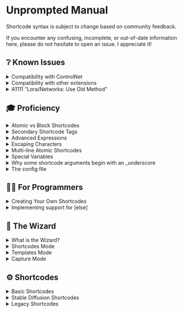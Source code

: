 # Unprompted Manual

Shortcode syntax is subject to change based on community feedback.

If you encounter any confusing, incomplete, or out-of-date information here, please do not hesitate to open an issue. I appreciate it!

## ❔ Known Issues

<details><summary>Compatibility with ControlNet</summary>

To achieve compatibility between Unprompted and ControlNet, you must manually rename the `unprompted` extension folder to `_unprompted`. This is due to [a limitation in the Automatic1111 extension framework](https://github.com/AUTOMATIC1111/stable-diffusion-webui/issues/8011) whereby priority is determined alphabetically.

</details>

<details><summary>Compatibility with other extensions</summary>

The following extension(s) are known to cause issues with Unprompted:

- **adetailer**: reportedly utilizes its own prompt field(s) that do not receive Unprompted strings correctly
- **Regional Prompter**: This extension throws an error while processing images in the `[after]` block, however the error does not seem to interfere with the final result and is likely safe to disregard.
- **ControlNet**: To my knowledge, it is not possible to unhook ControlNet in the [after] routine. Please check [this issue](https://github.com/Mikubill/sd-webui-controlnet/issues/2082) for more details.
</details>

<details><summary>A1111 "Lora/Networks: Use Old Method"</summary>

The WebUI setting "Lora/Networks: use old method [...]" is not compatible with Unprompted and will cause a crash during image generation.

</details>

## 🎓 Proficiency

<details><summary>Atomic vs Block Shortcodes</summary>

Unprompted supports two types of shortcodes:

- Block shortcodes that require an end tag, e.g. `[set my_var]This is a block shortcode[/set]`
- Atomic shortcodes that are self-closing, e.g. `[get my_var]`

These are mutually exclusive. Shortcodes must be defined as one or the other.

</details>

<details><summary>Secondary Shortcode Tags</summary>

You can use shortcodes directly in the arguments of other shortcodes with **secondary tags.**

To do this, simply write your tags with squiggly brackets `{}` instead of square brackets `[]`. Let's look at an example:

```
[file "{choose}some_file|another_file{/choose}"]
```

Instead of passing `[file]` a specific filename, we are using `{choose}` to pick between `some_file` and `another_file`.

Secondary shortcode tags can have infinite nested depth. The number of `{}` around a shortcode indicates its nested level.

> **💡 Notice:** As of Unprompted v9.0.0, do not use secondary shortcode tags inside of block content. They are only used within arguments now. Please see the 25 April 2023 announcement for more information.

</details>

<details><summary>Advanced Expressions</summary>

Most shortcodes support programming-style evaluation via the [simpleeval library](https://github.com/danthedeckie/simpleeval).

This allows you to enter complex expressions in ways that would not be possible with standard shortcode arguments. For example, the `[if]` shortcode expects unique variable keys and a singular type of comparison logic, which means you **cannot** do something like this:

`[if var_a>=1 var_a!=5]`

However, with advanced expressions, you definitely can! Simply put quotes around your expression and Unprompted will parse it with simpleeval. Check it out:

`[if "var_a>=10 and var_a!=5"]Print me[/if]`

If you wish to compare strings, use `is` and single quotes as shown below:

`[if "var_a is 'man' or var_a is 'woman'"]My variable is either man or woman[/if]`

You can even mix advanced expressions with shortcodes. Check this out:

`[if "var_a is {file test_one} or var_a is {choose}1|2|3{/choose}"]`

**The secondary shortcode tags are processed first** and then the resulting string is processed by simpleeval.

For more information on constructing advanced expressions, check the documentation linked above.

</details>

<details><summary>Escaping Characters</summary>

Use the backtick to print a character as a literal part of your prompt. This may be useful if you wish to take advantage of the prompt editing features of the A1111 WebUI (which are denoted with square brackets and could thus conflict with Unprompted shortcodes.)

Note: if a shortcode is undefined, Unprompted will print it as a literal as if you had escaped it.

```
Photo of a `[cat|dog`]
```

</details>

<details><summary>Multi-line Atomic Shortcodes</summary>

In my testing, it appears to be possible to write lengthy atomic shortcodes across multiple lines, provided **the first line has a trailing space** and **each subsequent line has a leading space.** Here is an example:

```
[sets 
 cn_0_enabled=1 cn_0_pixel_perfect=1 cn_0_module=softedge_hed cn_0_model=controlnet11Models_softedge cn_0_weight=0.25
 cn_1_enabled=1 cn_1_pixel_perfect=1 cn_1_module=mediapipe_face cn_1_model=control_mediapipe_face_sd15_v2 cn_1_weight=1.0
 cn_2_enabled=1 cn_2_pixel_perfect=1 cn_2_module=t2ia_color_grid cn_2_model=coadapter-color-sd15v1 cn_2_weight=1.0
 cn_3_enabled=1 cn_3_pixel_perfect=1 cn_3_module=openpose_full cn_3_model=controlnet11Models_openpose cn_3_weight=1.0
 ]
```

Do note, however, that your mileage may vary if you are not using the default sanitization rules.

</details>

<details><summary>Special Variables</summary>

In addition to all of the Stable Diffusion variables exposed by Automatic1111's WebUI, Unprompted gives you access to the following variables:

### global variables

These variables are loaded from your `config.json` file and made available to all shortcodes and templates.

They are prefixed with `Unprompted.Config.syntax.global_prefix`, which defaults to `global_`. Therefore, if you have a variable called `subject` in your config file, you can access it with `[get global_subject]`.

The content of a global variable is processed when selected with `[get]`, which means you can store complex values into these variables such as functions or shortcodes, and they will not impact performance until you actually retrieve the value.

### batch_count_index

An integer that correponds to your progress in a batch run. For example, if your batch count is set to 5, then `batch_count_index` will return a value from 0 to 4.

**Note:** This was formerly known as `batch_index`, which still works but is considered deprecated due to its lack of specificity. It may be removed from a future update.

### batch_size_index

An integer that corresponds to your progress within a specific batch. For example, if your batch size is set to 5, then `batch_size_index` will return a value from 0 to 4.

### batch_test

Shortcodes that implement batch processing--such as `[zoom_enhance]`--will test the expression stored in `batch_test` against the batch item index to determine if an image should be bypassed by the shortcode.

Example: you set `batch_test` to `<= 3` and you run a batch process with 5 images. The fifth image will be skipped by shortcodes such as `[zoom_enhance]`. (`batch_index` is zero-indexed, so 3 corresponds to the fourth image.)

### default_image

In the event that a shortcode such as `[zoom_enhance]` is unable to determine which image it should process, it will fallback to this filepath variable instead of throwing an error.

### sd_model

You can set this variable to the name of a Stable Diffusion checkpoint, and Unprompted will load that checkpoint at the start of inference. This variable is powered by the WebUI's `get_closet_checkpoint_match()` function, which means that your model name does not have to be 100% accurate - but you should strive to use a string that's as accurate as possible.

### sd_base

This variable contains the base type of the currently-loaded checkpoint. The possible values at the time of writing are as follows:

- sdxl
- sd2
- sd1
- none

When you load a new model via `sd_model`, Unprompted will change the value of `sd_base` accordingly. Due to this, it is not recommended that you set the value of `sd_base` by hand; you can think of it as a soft-read-only variable.

### sd_vae

Similar to the `sd_model` variable, you can load a VAE by setting to this a filename sans extension.

```
[sets sd_vae="vae-ft-mse-840000-ema-pruned"]
```

### single_seed

You can set this integer variable to lock the seed for all images in a batch run.

You might be wondering why `[set seed]x[/set]` won't accomplish the same thing. Well, this is because the WebUI populates another variable called `all_seeds` for batch runs. It takes your initial seed (let's say 1000) and increments it by 1 for each successive image. So if you're making 4 images (i.e. `batch_count` = 4) and you set `seed` to 1000, your seeds will actually look like this: 1000, 1001, 1002, 1003.

The `single_seed` variable will instead force all the seeds to your chosen value.

It is functionally equivalent to the following:

```
[array all_seeds _fill=1000]
```

### controlnet_*

You can use `[set]` to manage ControlNet settings in this format:

```
[sets controlnet_unit_property=value]
```

Where **unit** is an integer that corresponds to the index of a ControlNet unit (between 0 and your maximum number of units).

Here is a list of valid properties at the time of writing:

- enabled
- module
- model
- weight
- image (loads a file from a filepath string)
- invert_image
- resize_mode
- rgbbgr_mode
- low_vram
- processor_res
- threshold_a
- threshold_b
- guidance_start
- guidance_end
- guess_mode

For example, we can enable units #0 and #3 and set the weight of unit #3 to 0.5 as follows:

```
[sets controlnet_0_enabled=1 controlnet_3_enabled=1 controlnet_3_weight=0.5]
```

You may also use the shorthand `cn_` in place of `controlnet_`.

Due to the WebUI's extension architecture, all images in a batch are processed by Unprompted before ControlNet, meaning it is not possible to update `cn_` in the middle of a batch run.

</details>

<details><summary>Why some shortcode arguments begin with an _underscore</summary>

We use underscores to denote optional system arguments in shortcodes that may also accept dynamic, user-defined arguments.

Take a look at `[replace]` as an example.

`[replace]` allows you to modify a string with arbitrary before-after argument pairings, e.g. `[replace this=that red=blue]`.

However, `[replace]` also features system arguments like `_count` and so the shortcode must have a way to differentiate between the two types.

In short, if the argument begins with `_`, the program will assume it is a system argument of some kind.

That said, we're still ironing out the methodology for underscores - at the moment, some arguments may use underscores where it isn't strictly necessary. If you find any such cases feel free to open an Issue or Discussion Thread about it.

</details>

<details><summary>The config file</summary>

Various aspects of Unprompted's behavior are controlled through `unprompted/config.json`.

If you wish to override the default settings, you should make another file at the same location called `config_user.json`. Modifications to the original config file will **not** be preserved between updates.

Here are some of the settings you can modify:

<details><summary>beta_features (bool)</summary>

Opt into unfinished features by setting `beta_features` to true.

</details>

<details><summary>skip_requirements (bool)</summary>

Setting this to true will bypass the Python dependencies check at startup, allowing the WebUI to load more quickly. If you use this, please remember to disable it between major updates of Unprompted.

Also note that this setting **must** be specified in `config_user.json` - it has no effect in `config.json`.

</details>

<details><summary>advanced_expressions (bool)</summary>

This determines whether expressions will be processed by simpleeval. Disable for slightly better performance at the cost of breaking some templates.

</details>

<details><summary>template_directory (str)</summary>

This is the base directory for your text files.

</details>

<details><summary>stable_diffusion.batch_count_method (str)</summary>

Determines how Unprompted will process images when `batch_count` > 1.

The default method is `standard` which utilizes the WebUI's `process_batch()` routine to evaluate your prompt before each image generation.

Supports `safe` method which pre-processes all images at the beginning of the batch run. This method prevents system variables such as CFG scale or model checkpoint from being altered mid-run but may have better compatibility with some shortcodes or extensions.

Supports `unify` method which causes all images in a batch run to have the same settings as the first image.

</details>

<details><summary>stable_diffusion.batch_size_method (str)</summary>

Determines how Unprompted will process images when `batch_size` > 1.

The default method is `standard` which evaluates the prompt before each image generation.

Supports `unify` method which causes all images in one batch to have the same prompt settings.

</details>

<details><summary>syntax.sanitize_before (dict)</summary>

This is a dictionary of strings that will be replaced at the start of processing. By default, Unprompted will swap newline and tab characters to the `\\n` placeholder.

</details>

<details><summary>syntax.sanitize_after (dict)</summary>

This is a dictionary of strings that will be replaced after processing. By default, Unprompted will convert the `\\n` placeholder to a space.

</details>

<details><summary>syntax.tag_start (str)</summary>

This is the string that indicates the start of a shortcode.

</details>

<details><summary>syntax.tag_end (str)</summary>

This is the string that indicates the end of a shortcode.

</details>

<details><summary>syntax.tag_start_alt (str)</summary>

This is the string that indicates the start of a secondary shortcode.

</details>

<details><summary>syntax.tag_end_alt (str)</summary>

This is the string that indicates the end of a secondary shortcode.

</details>

<details><summary>syntax.tag_close (str)</summary>

This is the string that indicates the closing tag of a block-scoped shortcode.

</details>

<details><summary>syntax.tag_escape (str)</summary>

This is the string that allows you to print a shortcode as a literal string, bypassing the shortcode processor.

Note that you only have to include this string once, before the shortcode, as opposed to in front of every bracket.

</details>

<details><summary>templates.default (str)</summary>

This is the final string that will be processed by Unprompted, where `*` is the user input.

The main purpose of this setting is for hardcoding shortcodes you want to run every time. For example: `[img2img_autosize]*`

</details>

<details><summary>templates.default_negative (str)</summary>

Same as above, but for the negative prompt.

</details>

</details>

## 👨‍💻 For Programmers

<details><summary>Creating Your Own Shortcodes</summary>

Shortcodes are loaded as Python modules from `unprompted/shortcodes`. You can make your own shortcodes by creating files there (preferably within a subdirectory called `custom`.)

The shortcode name is defined by the filename, e.g. `override.py` will give you the ability to use `[override]`. Shortcode filenames should be unique.

A shortcode is structured as follows:

```
class Shortcode():
	"""A description of the shortcode goes here."""
	def __init__(self,Unprompted):
		self.Unprompted = Unprompted

	def run_block(self, pargs, kwargs, context,content):
		
		return("")

	def cleanup(self):
		
		return("")
```

You can declare an atomic shortcode by replacing `run_block()` with `run_atomic()`:

```
def run_atomic(self, pargs, kwargs, context):
```

Unlike Blocks, our Atomic shortcode does not receive a `content` variable.

The `__init__` function gives the shortcode access to our main Unprompted object, and it's where you should declare any unique variables for your shortcode.

The `run_block` function contains the main logic for your shortcode. It has access to these special variables (the following list was pulled from the [Python Shortcodes](https://www.dmulholl.com/dev/shortcodes.html) library, on which Unprompted depends):

- `pargs`: a list of the shortcode's positional arguments.
- `kwargs`: a dictionary of the shortcode's keyword arguments.
- `context`: an optional arbitrary context object supplied by the caller.
- `content`: the string within the shortcode tags, e.g. `[tag]content[/tag]`

Positional arguments (`pargs`) and keyword arguments (`kwargs`) are passed as strings. The `run_` function itself returns a string which will replace the shortcode in the parsed text.

The `cleanup()` function runs at the end of the processing chain. You can free any unnecessary variables from memory here.

Regarding Blocks, it is important to understand that **the parser evalutes inner shortcodes before outer shortcodes.** Sometimes this is not desirable, such as when dealing with a "conditional" shortcode like `[if]`. Let's consider the following example:

```
[if my_var=1][set another_var]0[/set][/if]
```

In this case, we **do not** want to set `another_var` to 0 unless the outer `[if]` statement succeeds. For this reason, the `[if]` shortcode includes a special `preprocess_block()` function:

```
def preprocess_block(self,pargs,kwargs,context): return True
```

When the parser encounters a block shortcode, it runs the `preprocess_block()` function if it exists. If that function returns True, then any future shortcodes are temporarily blocked by the parser until it finds the endtag (`[/if]`). This is what allows us to override the normal "inner-before-outer" processing flow.

The `preprocess_block()` function is also useful for executing arbitrary code before parsing the remaining text. Just be aware that the function is not aware of the shortcode's content, and that no `run_...()` functions have executed before this step.

</details>

<details><summary>Implementing support for [else]</summary>

In most programming languages, the "else" statement is joined at the hip with "if." However, thanks to the modular nature of Unprompted, we can use "else" with a variety of blocks and they do not even have to be placed next to each other.

One such example is `[chance]`; you can follow a statement like `[chance 30]` with `[else]` to catch the 70% of cases where the chance fails.

As of Unprompted v9.14.0, any shortcode can implement full compatibility with `[else]` in just a few lines of code. Here's how:

1. Conditional shortcodes need to instantiate the `preprocess_block()` method in order to prevent execution of content unless the condition evaluates to true.

```
def preprocess_block(self, pargs, kwargs, context):
	return True
```

2. Now in the `run_block()` method, immediately after testing our condition and finding that it's true, you must call `self.Unprompted.prevent_else()` as shown:

```
if some_condition:
	self.Unprompted.prevent_else(else_id)
```

This will tell the `[else]` block not to execute at the current conditional depth level. It also increments our depth level by 1 (`self.Unprompted.conditional_depth += 1`) to account for the possibility of further if/else-type statements in the content.

You should also define `else_id` near the top of your `run_block()` like this:

```
else_id = kwargs["_else_id"] if "_else_id" in kwargs else str(self.Unprompted.conditional_depth)
```

The `else_id` is a string variable that defaults to our conditional depth. By letting the user specify a custom `else_id`, they can tie the "if" statement to a specific `[else]` block anywhere in the script. 

3. On the other hand, if our statement evalutes to false, we need to give `[else]` the green light:

```
else: self.Unprompted.shortcode_objects["else"].do_else[else_id] = True
```

4. Finally, just before the return statement, we must reset the conditional depth to 0:

```
self.Unprompted.conditional_depth = 0
return some_value
```

And you're set!



</details>

## 🧙 The Wizard

<details><summary>What is the Wizard?</summary>

The Unprompted WebUI extension has a dedicated panel called the Wizard. It is a GUI-based shortcode builder.

Pressing **"Generate Shortcode"** will assemble a ready-to-use block of code that you can add to your prompts.

Alternatively, you can enable `Auto-include this in prompt` which will add the shortcode to your prompts behind the scenes. This essentially lets you use Unprompted shortcodes as if they were standalone scripts. You can enable/disable this setting on a per-shortcode basis.

The Wizard includes three distinct modes: Shortcodes, Templates, and Capture.

</details>

<details><summary>Shortcodes Mode</summary>

This mode presents you with a list of all shortcodes that have a `ui()` block in their source code.

You can add Wizard UI support to your own custom shortcodes by declaring a `ui()` function as shown below:

```
	def ui(self,gr):
		gr.Radio(label="Mask blend mode 🡢 mode",choices=["add","subtract","discard"],value="add",interactive=True)
		gr.Checkbox(label="Show mask in output 🡢 show")
		gr.Checkbox(label="Use legacy weights 🡢 legacy_weights")
		gr.Number(label="Precision of selected area 🡢 precision",value=100,interactive=True)
		gr.Number(label="Padding radius in pixels 🡢 padding",value=0,interactive=True)
		gr.Number(label="Smoothing radius in pixels 🡢 smoothing",value=20,interactive=True)
		gr.Textbox(label="Negative mask prompt 🡢 negative_mask",max_lines=1)
		gr.Textbox(label="Save the mask size to the following variable 🡢 size_var",max_lines=1)
```

The above code is the entirety of txt2mask's UI at the time of writing. We recommend examining the .py files of other shortcodes if you want to see additional examples of how to construct your UI.

Every possible shortcode argument is exposed in the UI, labeled in the form of `Natural description 🡢 technical_argument_name`. The Wizard only uses the technical_argument_name when constructing the final shortcode.

There are a few reserved argument names that will modify the Wizard's behavior:

- `verbatim`: This will inject the field's value directly into the shortcode. Useful for shortcodes that can accept multiple, optional arguments that do not have pre-determined names.
- `str`: This will inject the field's value into the shortcode, enclosing it in quotation marks.
- `int`: This will inject the field's value into the shortcode, casting it as an integer. 

</details>

<details><summary>Templates Mode</summary>

This mode presents you with a list of txt files inside your `Unprompted/templates` directory that begin with a `[template]` block.

By including this block in your file, Unprompted will parse the file for its `[set x _new]` statements and adapt those into a custom Wizard UI.

The `_new` argument means *"only set this variable if it doesn't already exist,"* which are generally the variables we want to show in a UI.

The `[template]` block supports the optional `name` argument which is a friendly name for your function shown in the Templates dropdown menu.

The content of `[template]` is a description of your script to be rendered with [Markdown](https://www.markdownguide.org/basic-syntax/), which means you can include rich content like pictures or links. It will show up at the top of your UI.

The `[set]` block supports `_ui` which determines the type of UI element to render your variable as. Defaults to `textbox`. Here are the possible types:

- `textbox`: Ideal for strings. The content of your `[set]` block will be rendered as placeholder text.
- `number`: Ideal for integers. 
- `radio`: A list of radio buttons that are determined by the `_choices` argument, constructed as a delimited list.
- `dropdown`: A dropdown menu that is populated by the `_choices` argument, constructed as a delimited list.
- `slider`: Limits selection to a range of numbers. You must also specify `_minimum`, `_maximum` and `_step` (step size, normally 1) for this element to work properly.
- `none`: Do not create this block as a UI element even if it has the `_new` parg.

The `[set]` block supports `_label` which is the friendly text to use above the UI element. If not set, the label will default to the variable name you're calling with `[set]` in titlecase format (e.g. "my_variable" becomes "My Variable.")

The `[set]` block supports `_show_label` which lets you toggle visibility of the label in the UI. Defaults to True.

The `[set]` block supports `_info` which is descriptive text that will appear near the UI element.

Supports the `[wizard]` shortcode which will group the inner `[set]` blocks into a group UI element, the type of which is defined by the first parg: `accordion`, `row`, or `column`.

</details>

<details><summary>Capture Mode</summary>

This mode offers a convenient way to produce the code for the last image you generated.

It has a few settings that change how the code is formatted:

- **Include inference settings:** Determines which inference options to show as a `[sets]` block. These are settings such as CFG Scale, batch count, etc. On `simple`, it will exclude variables with a value of 0 as well as empty strings. `Verbose` gives you everything.
- **Include (negative) prompt:** Determines whether to show the prompt. On `original`, it will show the prompt with shortcodes intact, whereas `postprocessed` gives you the prompt after shortcodes have been executed.
- **Include model:** adds the checkpoint name to the `[sets]` block.
- **Add [template] block**: Prepends the result with a placeholder `[template]` block that makes your code compatible with the Wizard Templates tab.


</details>

## ⚙️ Shortcodes

<details><summary>Basic Shortcodes</summary>

This section describes all of the included basic shortcodes and their functionality.

<details><summary>[#]</summary>

Use this to write comments in your templates. Comments are ultimately discarded by Unprompted and will not affect your final output.

```
[# This is my comment.]
```
</details>

<details><summary>[##]</summary>

Similar to `[#]` but for multiline comments.

This shortcode is unique in that the parser will ignore any malformed syntax inside the content. For example, if you have a `[##]` that contains a broken or unclosed shortcode within, Unprompted will not throw an error about it.

```
[##]
This is my multiline comment.
We're still commenting.
I can't believe it, we're doing 3 lines of text!
[/##]
```

</details>

<details><summary>[after after_index(int)]</summary>

Processes the content after the main task is complete.

This is particularly useful with the A1111 WebUI, as it gives you the ability to queue up additional tasks. For example, you can run img2img after txt2img from the same template.

Supports the optional `after_index` argument which lets you control the order of multiple `[after]` blocks. Defaults to 0. For example, the `[after 2]` block will execute before the `[after 3]` block.

You can `[get after_index]` inside of the `[after]` block, which can be useful when working with arrays and for loops.

Supports the optional `allow_unsafe_scripts` parg which will disable the shortcode's normal behavior of bypassing extensions with known compatibility issues.

Supports the `dupe_index_mode` kwarg which determines how the `[after]` block will handle duplicate indexes:

- `concat` (default): The `[after]` block will be appended to the existing `[after]` block at the specified index.
- `skip`: The `[after]` block will be ignored.
- `append`: The `[after]` block will be added to the next available index.
- `replace`: The existing `[after]` block at the specified index will be overwritten.

```
Photo of a cat
[after]
	[sets prompt="Photo of a dog" denoising_strength=0.75]
	[img2img]
[/after]
```

</details>

<details><summary>[antonyms]</summary>

Replaces the content with one or more random antonyms. This shortcode is powered by a combination of WordNet and Moby Thesaurus II. Does not require an online connection after first use (word databases are downloaded to disk.)

The optional `max` argument allows you to specify the maximum number of antonyms to return. Defaults to -1, which returns all antonyms. The antonyms list is delimited by `Unprompted.Config.syntax.delimiter`.

The optional `include_self` positional argument determines whether the original content can be returned as a possible result. Defaults to False.

The optional `enable_moby` keyword argument determines whether Moby Thesaurus II will be referenced. Defaults to True. On first use, the Moby Thesaurus will be downloaded to the `lib_unprompted` folder - it is about 24 MB.

The optional `enable_wordnet` keyword argument determines whether WordNet will be referenced. Defaults to True.

It is worth noting that Moby does not have native antonym support. This shortcode first queries WordNet, the results of which are then sent to Moby via `[synonyms]`.

```
[antonyms]cold[/antonyms]
```

</details>

<details><summary>[array name(str)]</summary>

Manages a group or list of values.

The first positional argument, `name`, must be a string that corresponds to a variable name for the array. You can later use the same identifier with `[get]` to retrieve every value in the array as a delimited string.

If you want to **retrieve** values at specific indexes, supply the indexes as positional arguments as shown below:

```
[array my_array 2 4 3]
```

If you want to **set** values at specific indexes, supply the indexes as keyword arguments as shown below:

```
[array my_array 2="something" 4=500 3="something else"]
```

You can also use variable names as kwarg values and `[array]` will attempt to parse them for an integer value.

Supports the optional `_delimiter` argument that defines the separator string when retrieving multiple values from the array. Defaults to your `Config.syntax.delimiter` setting.

Supports `_append` which allows you to add values to the end of the array. You can pass multiple values into `_append` with your `_delimiter` string, e.g. `[array my_array _append="something|another thing|third thing"]`.

Similarly, supports `_prepend` which allows you to insert values to the beginning of the array.

Supports `_del` which will remove a value from the array at the specified index, e.g.

```
BEFORE: my_array = 5,7,9,6
```
```
[my_array _del=1]
```
```
AFTER: my_array = 5,9,6
```

Supports `_remove` which will remove the first matching value from the array, e.g.

```
BEFORE: my_array = 5,7,9,6
```
```
[my_array _remove=9]
```
```
AFTER: my_array = 5,7,6
```

Supports `_find` which will return the index of the first matching value in the array.

Supports `_shuffle` which will randomize the order of the array.

Supports `_fill` kwarg which will populate the entire array with a given value.

</details>

<details><summary>[article]</summary>

Returns the content prefixed with the correct English indefinite article, in most cases `a` or `an`.

Supports the optional `definite` positional argument which will instead return the definite article as a prefix, usually `the`.

```
[article]tiger[/article]
```

```
RESULT: a tiger
```

```
[article]apple[/article]
```
```
RESULT: an apple
```

</details>

<details><summary>[autocorrect]</summary>

Performs word-by-word spellcheck on the content, replacing any typos it finds with the most likely correction.

Powered by the [pattern](https://github.com/clips/pattern/wiki/pattern-en) library - see pattern docs for more info.

Supports the optional `confidence` argument, which is a float between 0 and 1 that determines how similar the suggested correction must be to the original content. Defaults to 0.85.

```
[autocorrect]speling is vrey dfficult soemtims, okky!!![/autocorrect]
```
```
RESULT: spelling is very difficult sometimes, okay!!!
```

</details>

<details><summary>[bypass]</summary>

Allows you to disable the execution of specific shortcodes for the remainder of the run. It is similar to `[override]`, but for shortcodes instead of variables. Particularly useful for debugging purposes.

Provide the names of the shortcodes you wish to disable as pargs, separated by spaces.

If you supply `_toggle`, the shortcode can re-enable shortcodes that were previously bypassed.

```
[bypass repeat chance][repeat 3]do not print me[/repeat][chance 100]skip this too[/chance]print me
```
```
RESULT: print me
```

</details>

<details><summary>[call]</summary>

Processes the first parg as either a `[function]` name or filepath, returning the result.

Functions take precedence over filepaths. You can declare a function with `[function some_method]` and execute it with `[call some_method]`.

As for filepaths, `unprompted/templates` is the base directory for this shortcode, e.g. `[call example/main]` will target `unprompted/templates/example/main.txt`.

If you do not enter a file extension, `.txt` is assumed.

Supports relative paths by starting the `path` with `./`, e.g. `[call ./main]` will target the folder that the previously-called `[call]` resides in.

This shortcode is powered by Python's glob module, which means it supports wildcards and other powerful syntax expressions. For example, if you wanted to process a random file inside of the `common` directory, you would do so like this: `[call common/*]`

You can set arbitrary user variables with kwargs, e.g. `[call roman_numeral_converter number=7]`.

The file is expected to be `utf-8` encoding. You can change this with the optional `_encoding` argument.

This shortcode is compatible with `[else]`. Here are the situations that will cause `[else]` to fire:

- The function has a `_required` argument that was not met.

- The filepath doesn't exist.

- Either the function or file return the term `_false`. (By the way, if this term is returned, it will not be printed.)

Supports the `_suppress_errors` parg to prevent writing errors to the console.


```
[call my_template/common/adjective]
```

</details>

<details><summary>[case]</summary>

See `[switch]`.

</details>

<details><summary>[cast]</summary>

Converts the content to the specified datatype.

For security reasons, this shortcode is limited to the following datatypes: `int`, `float`, `str`, `bool`, `list`, `dict`.

Please note that Unprompted is a weakly-typed language, which means that you can generally use a variable as any datatype without casting it. However, this shortcode may be useful when trying to pass an Unprompted variable to an outside function.

```
[cast int]34.7[/cast]
```

</details>

<details><summary>[casing type]</summary>

Converts the casing of content to the selected type. Possible types:

- uppercase
- lowercase
- camelcase
- pascalcase
- snakecase
- constcase
- kebabcase
- upperkebabcase
- separatorcase
- sentencecase
- titlecase
- alphanumcase

For more information on these types, consult the [casefy docs](https://github.com/dmlls/python-casefy), the library on which this shortcode depends.

```
[casing uppercase]why am i screaming[/casing]
```
```
Result: WHY AM I SCREAMING
```

</details>

<details><summary>[chance int {_sides}]</summary>

Returns the content if the integer you passed is greater than or equal to a randomly generated number between 1 and 100.

You can change the upper boundary by specifying the optional `_sides` argument.

```
[chance 25]I will show up in your prompt 25% of the time.[/chance]
```

</details>

<details><summary>[choose]</summary>

Randomly returns one of multiple options, as delimited by the vertical pipe or newline character.

Supports `_case` which overrides the random nature of this shortcode with a pre-determined index (starting at 0.) Example: `[choose _case=1]red|yellow|green[/choose]` will always return `yellow`. You can also pass a variable into this argument.

Supports an optional positional argument that tells the shortcode how many times to execute (default 1). For example: `[choose 2]Artist One|Artist Two|Artist Three|Artist Four[/choose]` will return two random artists.

Supports the optional `_sep` argument which is a string delimeter that separates multiple options to be returned (defaults to `, `). In the example above, you might get `Artist One, Artist Three` as a result. When only returning one option, `_sep` is irrelevant.

Supports the optional `_weighted` argument, which allows you to customize the probability of each option. Weighted mode expects the content to alternate between **weight value** and **the option itself** using the normal delimiter. For example, if you want your list to return Apple 30% of the time, Strawberry 50% of the time, and Blueberry 20% of the time you can do it like this:

```
[choose _weighted]
3|Apple
5|Strawberry
2|Blueberry
[/choose]
```

If you skip a weight value--e.g. `3|Apple|Strawberry`--then the following option (Strawberry) will automatically have a weight value of 1.

The weight value dictates the number of times that an option is added to the master list of choices, which is then shuffled and picked from at random. So, if your content is `2|Blue|3|Red|Green` the master list becomes `Blue,Blue,Red,Red,Red,Green`.

Supports the `_raw` parg, which prevents the execution of inner shortcodes except the one that is selected by `[choose]`.

```
[choose]red|yellow|blue|green[/choose]
```

</details>

<details><summary>[config]</summary>

Updates your Unprompted settings with the content for the duration of a run. Generally you would put this at the top of a template.

Supports inline JSON as well as external JSON files.

Supports relative and absolute filepaths.

If you do not enter a file extension, `.json` is assumed.

```
[config]{"debug":True,"shortcodes":{"choose_delimiter":"*"}}[/config]
```

```
[config]./my_custom_settings[/config]
```

</details>

<details><summary>[conjugate]</summary>

Converts the verbs in the content to variety of conjugated forms.

Powered by the [pattern](https://github.com/clips/pattern/wiki/pattern-en) library - see pattern docs for more info.

Supports the optional `tense` argument. Defaults to `present`. Other options include: `infinitive`, `past`, `future`.

Supports the optional `person` argument for perspective. Defaults to `3`. Other options include: `1`, `2` and `none`.

Supports the optional `number` argument. Defaults to `singular`. Also supports `plural`.

Supports the optional `mood` argument. Defaults to `indicative`. Other options include: `imperative`, `conditional` and `subjunctive`.

Supports the optional `aspect` argument. Defaults to `imperfective`. Other options include: `perfective` and `progressive`.

Supports the optional `negated` boolean argument. Defaults to 0.

Supports the optional `parse` boolean argument. Defaults to 1.

Supports the optional `alias` argument, which is a shorthand "preset" for the above settings. Overrides your other arguments. The following aliases are supported: `inf`,`1sg`,`2sg`,`3sg`,`pl`,`part`,`p`,`1sgp`,`2sgp`,`3gp`,`ppl`,`ppart`.

```
[conjugate tense="past"]She says[/conjugate]
```
```
RESULT: She said
```

</details>

<details><summary>[do until(str)]</summary>

Do-until style loop. The content is processed, then the `until` expression is evaluated - if it's false, the content is processed again. Repeat until `until` is true.

```
[sets my_var=0]
[do until="my_var > 5"]
	Print me
	[sets my_var="my_var + 1"]
[/do]
```

</details>

<details><summary>[elif]</summary>

Shorthand "else if." Equivalent to `[else][if my_var="something"]content[/if][/else]`.

```
[set my_var]5[/set]
[if my_var=6]Discard this content[/if]
[elif my_var=5]Return this content![/elif]
```

</details>

<details><summary>[else]</summary>

Returns content if a previous conditional shortcode (e.g. `[if]` or `[chance]`) failed its check, otherwise discards content.

Supports the `id` kwarg. You can assign `_else_id` as a kwarg of the conditional block to associate it with a particular `[else]` block. Match the `id` to the `_else_id`. This means the two blocks don't have to appear next to each other.

Supports the `debug` parg which will print some diagnostic information to the console.

```
[if my_var=0]Print something[/if][else]It turns out my_var did not equal 0.[/else]
```

</details>

<details><summary>[eval]</summary>

Parses the content using the simpleeval library, returning the result. Particularly useful for arithmetic.

simpleeval is designed to prevent the security risks of Python's stock `eval` function, however I make no assurances in this regard. If you wish to use Unprompted in a networked environment, do so at your own risk.

```
[eval]5 + 5[/eval]
```

</details>

<details><summary>[filelist path(str)]</summary>

Returns a delimited string containing the full paths of all files in a given path.

This shortcode is powered by Python's glob module, which means it supports wildcards and other powerful syntax expressions.

Supports the optional `_delimiter` argument which lets you specify the separator between each filepath. It defaults to your config's `syntax.delimiter` value (`|`).

Supports the optional `_basename` parg that causes the shortcode to return filenames instead of full paths.

Supports the optional `_hide_ext` parg that causes the shortcode to trim filename extensions out of the returned string.

Supports the macro `%BASE_DIR%` which will be substituted with an absolute path to the Unprompted extension.

```
[filelist "C:/my_pictures/*.*"]
```

</details>

<details><summary>[filter_tags]</summary>

Prepare a list of tags which will be evaluated against subsequent `[tags]` blocks. The content of `[tags]` is bypassed if it does not match your filters.

Supports the `_extend` parg to add to the existing list of filters instead of replacing it.

Supports the `_clear` parg to clear all filter rules after the first matching `[tags]` block.

Supports the `_once` parg to remove an individual tag from the filter after the first match.

Supports the `_must_match` kwarg that determines the behavior of the filter when using multiple tags:

- `any` (default): The `[tags]` block must contain at least one matching parg or kwarg.
- `all`: The `[tags]` block must contain all matching pargs and kwargs.
- `selective`: The `[tags]` block must contain the same pargs. It does **not** have to contain the same kwargs, but if it does, the kwarg values must match.

Supports `Config.syntax.not_operator` to exclude tags from the filter. For example, if you want to exclude all blocks with the "outdoors" tag, you can do it like this: `[filter_tags !outdoors]`.

For kwarg tags, the not operator can be used with keys or values as shown:

- `[filter_tags !location="indoors"]` will exclude all blocks that contain a kwarg with the `location` key
- `[filter_tags location="!indoors"]` will exclude all blocks that contain a `location` kwarg with a value of `indoors`

Supports the `_debug` parg to print some diagnostic information to the console.

You can clear the filter at any time by calling `[filter_tags]` without any arguments.

```
[filter_tags location="outdoors"]
[tags location="indoors"]This will not print[/tags]
[tags location="outdoors"]This will print[/tags]
```

</details>

<details><summary>[for var "test var" "update var"]</summary>

Returns the content an arbitrary number of times until the `test` condition returns false.

Importantly, the `test` and `update` arguments must be enclosed in quotes because they are parsed as advanced expressions.

`var` is initialized as a user variable and can be accessed as normal, e.g. `[get var]` is valid.

The result of the `update` argument is set as the value of `var` at the end of each loop step.

```
[for i=0 "i<10" "i+1"]
Current value of i: [get i]
[/for]
```

</details>

<details><summary>[function]</summary>

Allows you to declare your own named function (arbitrary code) and execute it with `[call]`.

The first parg is the name of your function, e.g. `[function my_method]` can be referenced later with `[call my_method]`.

Supports the `_const` parg which marks your function as a constant function. By including this argument, another script will not be able to initialize a function by the same name.

Supports "default arguments" by way of arbitrary pargs and kwargs:

- Parg example: `[function my_method my_parg]` will set the user variable `my_parg` to 1 when you `[call my_method]`.
- Kwarg example: `[function my_method my_kwarg=apple]` will set the user variable `my_kwarg` to `apple` when you `[call my_method]`.

Supports the `_required` kwarg which lets you specify one or more variable names delimited by `Unprompted.Config.syntax.delimiter`. If any are not set, the function will be bypassed.

```
[function my_method]
A picture of [random 10] houses.
[/function]

[call my_method]
```
```
POSSIBLE RESULT:
A picture of 5 houses.
```

</details>

<details><summary>[get variable]</summary>

Returns the value of `variable`.

Supports variable parsing with the optional `_var` argument, e.g. `[get _var="somevar"]`.

You can add `_before` and `_after` content to your variable. This is particularly useful for enclosing the variable in escaped brackets, e.g. `[get my_var _before=[ _after=]]` will print `[value of my_var]`.

Supports the optional `_default` argument, the value of which is returned if your variable does not exist e.g. `[get car_color _default="red"]`.

Supports returning multiple variables, e.g. `[get var_a var_b]` will return the values of two variables separated by a comma and space.

You can change the default separator with `_sep`.

Supports the `_external` kwarg to retrieve variable(s) from an external .json file. If the file does not exist, it will be created for you. Please be aware that using `_external` will take precedence over the variable(s) currently stored in your `shortcode_user_vars` dictionary. Also, the external variable will be written to `shortcode_user_vars`.

Supports the `_all_external` kwarg to retrieve all variables from an external .json file. Every key-value pair in the file will be stored to your `shortcode_user_vars` dictionary.

Supports the `_escape` parg to remove square brackets from the returned value. This is useful for when you want to use the result of `[get]` as a shortcode argument.

Supports the `_parse` parg to parse any shortcodes inside the returned value. This is useful when used in conjunction with `[set _defer]`. Note that global variables are parsed automatically. After parsing, the result is stored to the variable.

Supports the `_read_only` parg which is used in conjunction with `_parse` to prevent the variable from being overwritten by the parsed result.

```
My name is [get name]
```

</details>

<details><summary>[gpt]</summary>

Processes the content with a given GPT model. This is similar to the "Magic Prompts" feature of Dynamic Prompts, if you're familiar with that.

This shortcode requires the "transformers" package which is included with the WebUI by default, but you may need to install the package manually if you're using Unprompted as a standalone program.

You can leave the content blank for a completely randomized prompt.

Supports the `model` kwarg which can accept a pretrained model identifier from the HuggingFace hub. Defaults to `Gustavosta/MagicPrompt-Stable-Diffusion`. The first time you use a new model, it will be downloaded to the `unprompted/models/gpt` folder.

Please see the Wizard UI for a list of suggested models.

Supports the `task` kwarg which determines behavior of the transformers pipeline module. Defaults to `text-generation`. You can set this to `summarization` if you want to shorten your prompts a la Midjourney.

Supports the `max_length` kwarg which is the maximum number of words to be returned by the shortcode. Defaults to 50.

Supports the `min_length` kwarg which is the minimum number of words to be returned by the shortcode. Defaults to 1.

Supports the `cache` parg to keep the model and tokenizer in memory between runs.


</details>

<details><summary>[if variable {_not} {_any} {_is}]</summary>

Checks whether `variable` is equal to the given value, returning the content if true, otherwise discarding the content.

Supports the testing of multiple variables, e.g. `[if var_a=1 var_b=50 var_c="something"]`. If one or more variables return false, the content is discarded.

The optional `_any` argument allows you to return the content if one of many variables return true. This is the equivalent of running "or" instead of "and" in programming, e.g. `[if _any var_a=1 var_b=50]`.

The optional `_not` argument allows you to test for false instead of true, e.g. `[if _not my_variable=1]` will return the content if `my_variable` does *not* equal 1.

The optional `_is` argument allows you to specify the comparison logic for your arguments. Defaults to `==`, which simply checks for equality. Other options include `!=`, `>`, `>=`, `<` and `<=`. Example: `[if my_var="5" _is="<="]`

Supports [advanced expressions](#advanced-expressions) - useful for testing complex conditions.

```
[if subject="man"]wearing a business suit[/if]
```

```
(Advanced expression demo)
[if "subject is 'man' or subject is 'woman'"]wearing a shirt[/if]
```

</details>

<details><summary>[hypernyms]</summary>

Replaces the content with one or more random hypernyms. This shortcode is powered by WordNet.

The optional `max` argument allows you to specify the maximum number of hypernyms to return. Defaults to -1, which returns all hypernyms. The hypernyms list is delimited by `Unprompted.Config.syntax.delimiter`.

```
[hypernyms max=1]dog[/hypernyms]
```

```
Possible result: animal
```

</details>

<details><summary>[hyponyms]</summary>

Replaces the content with one or more random hyponyms. This shortcode is powered by WordNet.

The optional `max` argument allows you to specify the maximum number of hyponyms to return. Defaults to -1, which returns all hyponyms. The hyponyms list is delimited by `Unprompted.Config.syntax.delimiter`.

```
[hyponyms]animal[/hyponyms]
```

```
Possible results: dog, cat, bird, ...
```

</details>

<details><summary>[image_info]</summary>

Returns various types of metadata about the image, including quality assessment via the pyiqa toolbox.

Supports the `file` kwarg which is the path to the image file. It can also take a PIL Image object. If not specified, this shortcode will analyze the current SD image.

Supports the `width` parg for retrieving the width of the image in pixels.

Supports the `height` parg for retrieving the height of the image in pixels.

Supports the `aspect_ratio` parg for retrieving the aspect ratio of the image (`width` / `height`).

Supports the `filename` parg which is the base name of the image file.

Supports the `filetype` parg which is the file extension of the image file.

Supports the `filesize` parg which is the size of the image file in bytes.

Supports the `iqa` kwarg which is an image quality assessment metric to process the image with. Please refer to the [pyiqa docs](https://github.com/chaofengc/IQA-PyTorch) for a list of supported metrics. I like `laion_aes` for calculating an aesthetic score.

Supports the `pixel_count` parg which is the total number of pixels in the image.

Supports the `unload_metrics` parg which will unload the pyiqa metrics from memory after the shortcode is processed.

```
[image_info file="a:/inbox/somanypixels.png" pixel_count]
```

</details>

<details><summary>[info]</summary>

Prints metadata about the content. You must pass the type(s) of data as positional arguments.

Supports `character_count` for retrieving the number of individual characters in the content.

Supports `word_count` for retrieving the number of words in the content, using space as a delimiter.

Supports `sentence_count` for retrieving the number of sentences in the content. Powered by the nltk library.

Supports `filename` for retreiving the base name of a file from the filepath content. For example, if the content is `C:/pictures/delicious hamburger.png` then this will return `delicious hamburger`.

Supports `string_count` for retrieving the number of a custom substring in the content. For example, `[info string_count="the"]the frog and the dog and the log[/info]` will return 3.

Supports `clip_count` for retrieving the number of CLIP tokens in the content (i.e. a metric for prompt complexity.) This argument is only supported within the A1111 WebUI environment.

```
[info word_count]A photo of Emma Watson.[/info]
```
```
Result: 5
```

</details>

<details><summary>[length]</summary>

Returns the number of items in a delimited string or `[array]` variable.

Supports the optional `_delimiter` argument which lets you specify the separator between each item. It defaults to your config's `syntax.delimiter` value (`|`).

Supports the optional `_max` argument which caps the value returned by this shortcode. Defaults to -1, which is "no cap."

```
[length "item one|item two|item three"]
```
```
Result: 3
```

</details>

<details><summary>[log]</summary>

Prints a message to the console.

By default, the message context is `DEBUG`. The first positional argument determines the context.

```
[log ERROR]The value of [get some_variable] is wrong![/log]
```

</details>

<details><summary>[logs]</summary>

Prints one or more messages to the console. This is the atomic version of `[log]`.

By default, the message context is `INFO`. You can change this with the optional `_level` argument.

Each parg is a message to be printed. You should enclose your message in quotes if it contains spaces.

```
[logs "This is a message" "This is another message" _level="INFO"]
```

</details>

<details><summary>[max]</summary>

Returns the greatest value among the arguments. Supports advanced expressions.

```
[sets var_a=2 var_b=500]
[max var_b var_a "100+2" "37"]
```
```
Result: 500
```

</details>

<details><summary>[min]</summary>

Returns the smallest value among the arguments. Supports advanced expressions.

```
[sets var_a=2 var_b=500]
[min var_b var_a "100+2" "37"]
```
```
Result: 2
```

</details>

<details><summary>[override variable]</summary>

Forces`variable` to equal the value of the content when attempting to set it.

In the example below, `my_variable` will equal "panda" after running the `[set]` shortcode.

```
[override my_variable]panda[/override][set my_variable]fox[/set]
```

</details>

<details><summary>[overrides variable_a variable_b]</summary>

Forces `variable_a` and `variable_b` to equal the given values when attempting to `[set]` it.

Supports multiple variables.

In the example below, `my_variable` will equal "panda" after running the `[set]` shortcode.

```
[override my_variable="panda"][set my_variable]fox[/set]
```

</details>

<details><summary>[pluralize]</summary>

Returns the content in its plural form. Powered by the [pattern](https://github.com/clips/pattern/wiki/pattern-en) library - see pattern docs for more info.

Supports the optional `pos` argument. This is the target position of speech and defaults to "noun." In some rare cases, you may want to switch this to "adjective."

```
[pluralize]child[/pluralize]
```
```
RESULT: children
```

</details>

<details><summary>[random {_min} {_max} {_float}]</summary>

Returns a random integer between 0 and the given integer, e.g. `[random 2]` will return 0, 1, or 2.

You can specify the lower and upper boundaries of the range with `_min` and `_max`, e.g. `[random _min=5 _max=10]`.

If you pass `_float` into this shortcode, it will support decimal numbers instead of integers.

```
[set restore_pic][random 1][/set]
```

</details>

<details><summary>[repeat times(int) {_sep}]</summary>

Processes and returns the content a number of `times`.

Supports the optional `_sep` argument which is a string delimiter inserted after each output, excluding the final output. Example: `[repeat 3 _sep="|"]content[/repeat]` will return `content|content|content`.

Supports float values as well. For example, `[repeat 4.2]content[/repeat]` will have a 20% chance to return `content` 5 times instead of 4.

```
[set my_var]0[/set]
[repeat 5]
Variable is currently: [set my_var _out _append]1[/set]
[/repeat]
```

</details>

<details><summary>[replace]</summary>

Updates the content using argument pairings as replacement logic.

Arguments are case-sensitive.

Supports the optional `_from` and `_to` arguments, which can process secondary shortcode tags as replacement targets, e.g. `[replace _from="{get var_a}" _to="{get var_b}"]`.

Supports the optional `_count` argument which limits the number of occurances to replace. For example, `[replace the="a" _count=1]the frog and the dog and the log[/replace]` will return `a frog and the dog and the log`.

Supports the optional `_insensitive` parg to enable case-insensitive search-and-replace.

Supports the optional `_load` kwarg for importing from:to replacement directions from one or more external JSON files.

```
[replace red="purple" flowers="marbles"]
A photo of red flowers.
[/replace]
```
```
Result: A photo of purple marbles.
```

</details>

<details><summary>[resize]</summary>

Resizes an image to the given dimensions, works with the SD image by default.

The first parg is the path to your `image`. It can also take a PIL Image object.

Supports the `save_out` parg which is the path to save the resized image to. If you do not specify this, the new image will overwrite the original.

Supports `width` and `height` kwargs which are the new dimensions of the image.

Supports the `unit` kwarg which is the unit of measurement for the `width` and `height` kwargs. Options include `px` and `%`. Defaults to `px`.

Supports the `technique` kwarg which is the method of resizing. Options include `scale` and `crop`. Defaults to `scale`.

Supports the `resample_method` kwarg which is the method of resampling when using the `scale` technique. Options include `Nearest Neighbor`, `Box`, `Bilinear`, `Hamming`, `Bicubic`, and `Lanczos`. Defaults to `Lanczos`.

Supports the `origin` kwarg which is the anchor point of the image when using the `crop` technique. Options include `top_left`, `top_center`, `top_right`, `middle_left`, `middle_center`, `middle_right`, `bottom_left`, `bottom_center`, and `bottom_right`. Defaults to `middle_center`.

Supports the `keep_ratio` parg which will preserve the aspect ratio of the image. Note that if you specify both `width` and `height`, it will take precedence over `keep_ratio`.

Supports the `min_width` and `min_height` kwargs which can be used to set a minimum size for the image. This is applied after the `keep_ratio` parg. If the image is smaller than the minimum, it will be scaled up to the minimum.

```
[resize "a:/inbox/picture.png" width=350]
```

</details>

<details><summary>[round {_place}]</summary>

Allows you to round the first parg to a certain level of precision.

Supports the optional `_place` int kwarg which determines the level of precision. Defaults to 0.

Supports the optional `_up` parg which will round the number up (ceiling function) instead of normal rounding.

Supports the optional `_down` parg which will round the number down (flooring function) instead of normal rounding.

Supports rounding of both integer and float values.

```
Float example...
[round 1.345 _place=1]
```
```
RESULT: 1.3
```
```
Integer example...
[round 1678 _place=1]
```
```
RESULT: 1680
```

</details>

<details><summary>[set {_append} {_prepend}]</summary>

Sets a variable to the given content.

`_append` will instead add the content to the end of the variable's current value, e.g. if `my_var` equals "hello" then `[set my_var _append] world.[/set]` will make it equal "hello world."

`_prepend` will instead add the content to the beginning of the variable's current value.

Supports the optional `_new` parg which will bypass the shortcode if the variable you're trying to `[set]` already exists. For example:

```
[set my_var]apple[/set]
[set my_var _new]orange[/set]
[get my_var]
```

This example will return `apple`.

Supports the optional `_choices` argument, which is a delimited string of accepted values. The behavior of this argument depends on whether or not the `_new` argument is present:

- If `_new` and the variable exists as a value that is **not** accepted by `_choices`, then `_new` is ignored and this shortcode will run.
- If **not** `_new` and we're trying to set the variable to a value that is **not** accepted by `_choices`, then the `[set]` block is bypassed.
- In the Wizard UI for certain kinds of elements, `_choices` is used to populate the element, such as a dropdown menu or radio group.

Supports all Stable Diffusion variables that are exposed via Automatic's Script system, e.g. `[set cfg_scale]5[/set]` will force the CFG Scale to be 5 for the run.

Supports the `_remember` parg that will invoke the `[remember]` shortcode with your variable. See `[remember]` for more information.

Supports the `_external` kwarg to write the variable to an external .json file. If the file does not exist, it will be created for you.

Supports the `_defer` parg to delay the processing of the content until you call the variable with `[get _parse]`.

```
[set my_var]This is the value of my_var[/set]
```

</details>

<details><summary>[sets]</summary>

The atomic version of `[set]` that allows you to set multiple variables at once.

This shortcode processes your arguments with `[set]` directly, meaning you can take advantage of system arguments supported by `[set]`, such as `_new`.

Supports the optional `_load` kwarg for importing key:value pairs from one or more external JSON files.

```
[sets var_a=10 var_b=something var_c=500]
```

</details>

<details><summary>[singularize]</summary>

Returns the content in its singular form. Powered by the [pattern](https://github.com/clips/pattern/wiki/pattern-en) library - see pattern docs for more info.

Supports the optional `pos` argument. This is the target position of speech and defaults to "noun." In some rare cases, you may want to switch this to "adjective."

```
[singularize]children[/singularize]
```
```
RESULT: child
```

</details>

<details><summary>[substring {start} {end} {step} {unit}]</summary>

Returns a slice of the content as determined by the keyword arguments.

`start` is the beginning of the slice, zero indexed. Defaults to 0.

`end` is the last position of the slice. Defaults to 0.

Alternatively, you can pass a string into `start` or `end` and it will find the index of that string within the `content`.

`step` is the skip interval. Defaults to 1 (in other words, a continuous substring.)

`unit` is either `characters` or `words` and refers to the unit of the aforementioned arguments. Defaults to `characters`.

```
[substring start=1 end=3 unit=words]A photo of a giant dog.[/substring]
```
```
Result: photo of a
```

</details>

<details><summary>[switch var(str)]</summary>

Allows you to run different logic blocks with inner case statements that match the value of the given positional argument.

Both `[switch]` and `[case]` support advanced expressions.

```
[set my_var]100[/set]
[switch my_var]
	[case 1]Does not match[/case]
	[case 2]Does not match[/case]
	[case 100]Matches! This content will be returned[/case]
	[case 4]Does not match[/case]
	[case]If no other case matches, this content will be returned by default[/case]
[/switch]
```

</details>

<details><summary>[synonyms]</summary>

Replaces the content with one or more random synonyms. This shortcode is powered by a combination of WordNet and Moby Thesaurus II. Does not require an online connection after first use (word databases are downloaded to disk.)

The optional `max` argument allows you to specify the maximum number of synonyms to return. Defaults to -1, which returns all synonyms. The synonym list is delimited by `Unprompted.Config.syntax.delimiter`.

The optional `include_self` positional argument determines whether the original content can be returned as a possible result. Defaults to False.

The optional `enable_moby` keyword argument determines whether Moby Thesaurus II will be referenced. Defaults to True. On first use, the Moby Thesaurus will be downloaded to the `lib_unprompted` folder - it is about 24 MB.

The optional `enable_wordnet` keyword argument determines whether WordNet will be referenced. Defaults to True.

```
[synonyms]amazing[/synonyms]
```

</details>

<details><summary>[tags]</summary>

Assigns arbitrary tags to the content. Supports both parg and kwarg-style tags.

On its own, this shortcode merely returns the content, but it can be used in conjunction with `[filter_tags]` to bypass the content if the tags don't match your filter rules. See `[filter_tags]` for more information.

```
[tags "tag_one" tag_two="value_two"]A photo of a dog.[/tags]
```

</details>

<details><summary>[while variable {_not} {_any} {_is}]</summary>

Checks whether `variable` is equal to the given value, returning the content repeatedly until the condition is false. This can create an infinite loop if you're not careful.

This shortcode also supports advanced expression syntax, e.g. `[while "some_var >= 5 and another_var < 2"]`. The following arguments are only relevant if you **don't** want to use advanced expressions:

Supports the testing of multiple variables, e.g. `[while var_a=1 var_b=50 var_c="something"]`. If one or more variables return false, the loop ends.

The optional `_any` argument will continue the loop if any of the provided conditions returns true.

The optional `_not` argument allows you to test for false instead of true, e.g. `[while _not my_variable=1]` will continue the loop so long as `my_variable` does *not* equal 1.

The optional `_is` argument allows you to specify the comparison logic for your arguments. Defaults to `==`, which simply checks for equality. Other options include `!=`, `>`, `>=`, `<` and `<=`. Example: `[while my_var="5" _is="<="]`

```
Advanced expression demo:
[set my_var]3[/set]
[while "my_var < 10"]
	Output
	[sets my_var="my_var + 1"]
[/while]
```

```
[set my_var]3[/set]
[while my_var="10" _is="<"]
	Output
	[sets my_var="my_var + 1"]
[/while]
```

</details>

<details><summary>[unset variable]</summary>

Removes one or more variables from memory.

Note that variables are automatically deleted at the end of each run - you do **not** need to manually clean memory in most cases. The `[unset]` shortcode is for advanced use.

Supports pattern matching with `*` to delete many variables at once. This may be useful, for example, if you're trying to disable ControlNet inside of an `[after]` block: `[unset cn_* controlnet_*]`.

```
[set var_a=10 var_b="something"]
[unset var_a var_b]
```

</details>
</details>

<details><summary>Stable Diffusion Shortcodes</summary>

This section describes all of the included shortcodes which are specifically designed for use with the A1111 WebUI.

<details><summary>[civitai]</summary>

Downloads a file using the [Civitai API](https://github.com/civitai/civitai/wiki/REST-API-Reference#get-apiv1models), adding the result to your prompt with the correct syntax. If the specified file is already on your filesystem, this shortcode will not send a request to Civitai.

All of your kwargs are sent as URL parameters to the API (with the exception of system kwargs beginning with `_`) so please review the documentation linked above for a complete list of valid parameters. For example, `[civitai query="something" user="someuser"]` will pass `query` and `user` to the API.

Supports shorthand syntax with pargs, where the first parg is `types` (e.g. LORA or TextualInversion), the second parg is `query` (model name search terms), the third parg is `_weight` (optional, defaults to 1.0), and the fourth parg (also optional) is the `_file`. For example: `[civitai lora EasyNegative 0.5]`.

The `query` value is used as the filename to look for on your filesystem. You can typically search Civitai for a direct model filename (e.g. `query="kkw-new-neg-v1.4"` will return the 'New Negative' model). However, if this isn't working for whatever reason, you can override the filesystem search with the `_file` kwarg: `[civitai query="New Negative" _file="kkw-new-neg-v1.4"]` - but consider this a last resort!

This shortcode will auto-correct the case-sensitivity of `types` to the API's expected format. The API is a bit inconsistent in this regard (e.g. lora = `LORA`, controlnet = `Controlnet`, aestheticgradient = `AestheticGradient`...) but Unprompted will handle it for you. Here are the other edge cases that Unprompted will catch:

- If types is set to `lora`, it will search for both `LORA` and `LoCon` models
- Converts `SD` to `Checkpoint`
- Converts `Embedding` and `TI` to `TextualInversion`
- Converts `Pose` and `OpenPose` to `Poses`
- Converts `CN` to `Controlnet`

Supports the `_debug` parg to print diagnostic information to the console.

Supports the `_api` kwarg which is the URL of the API to communicate with. Defaults to `https://civitai.com/api/v1/models`.

Supports the `_timeout` kwarg to cap the wait time on the API request in seconds. Defaults to 60.

Supports the `_id` kwarg to query the API with a specific modelId, eliminating the need for other parameters.

If a file has multiple versions, you can specify the `_mvid` kwarg instead of `_id` to select a specific version.

Supports the `_words` parg which will retrieve the trigger words from Civitai and include them in the prompt. This will also write the words into a companion JSON file as `activation text` for future use.

```
[civitai lora "HD Helper" 0.5 "hd_helper_v1"]
```

</details>

<details><summary>[faceswap]</summary>

Swaps the face in target image using an arbitrary image.

The first parg is a filepath to the face image you wish to swap in.

Supports the optional `body` kwarg which is an image path to perform the swap on. Defaults to the Stable Diffusion output image. Note that this value will essentially override your SD output, so when using this you should minimize your inference steps (i.e. lower it to 1) for faster execution.

Supports the `pipeline` kwarg which is the faceswap method to use. Options include `insightface`, `ghost`, and `face_fusion`. Defaults to insightface, which results in the best quality. You can chain multiple pipelines together with `Config.syntax.delimiter`.

The `insightface` pipeline is currently the most developed option as it supports several unique features:

- It can process multiple face images (e.g. `[faceswap "C:/pictures/face1.png|C:/pictures/face2.png"]` using `Config.syntax.delimiter` as a separator.)
- It performs facial similarity analysis to swap the new face onto the best candidate in a picture containing more than one person.
- It supports the `minimum_similarity` kwarg to bypass the faceswap if no one in the target picture bears resemblance to the new face. This kwarg takes a float value, although I haven't determined the upper and lower boundaries yet. A greater value means "more similar" and the range appears to be something like -10 to 300.
- It supports the `export_embedding` parg which takes the average of all input faces and exports it to a safetensors embedding file. This file represents a composite face that can be used in lieu of individual images.
- It supports the `embedding_path` kwarg which is the path to use in conjunction with `export_embedding`. Defaults to `unprompted/user/faces/blended_faces.safetensors`.

Supports the `visibility` kwarg which is the alpha value with which to blend the result back into the original image. Defaults to 1.0.

Supports the `unload` kwarg which allows you to free some or all of the faceswap components after inference. Useful for low memory devices, but will increase inference time. You can pass the following as a delimited string with `Config.syntax.delimiter`: `model`, `face`, `all`.

It is recommended to follow this shortcode with `[restore_faces]` in order to improve the resolution of the swapped result. Or, use the included Facelift template as an all-in-one solution.

Additional pipelines may be supported in the future. Attempts were made to implement support for SimSwap, however this proved challenging due to multiple dependency conflicts.

</details>

<details><summary>[restore_faces]</summary>

Improves the quality of faces in target image using various models.

Supports `methods` kwarg which takes one or more restoration method names. Defaults to `GPEN`, which is a custom implementation exclusive to Unprompted. It also supports `GFPGAN` and `CodeFormer`. Specify multiple methods with the `Config.syntax.delimiter`.

Supports `visibility` kwarg which is an alpha value between 0 and 1 with which to blend the result back into the original face. Defaults to 1.

Supports the `unload` parg which disables the caching features of this shortcode. Caching improves inference speed at the cost of VRAM.

There are several additional parameters that apply only to GPEN:

Supports `resolution_preset` kwarg that determines which GPEN model to use: 512, 1024, or 2048. Defaults to `512`. Please be aware that higher resolutions may lead to an oversharpened look, which is possible to counteract to an extent by lowering `visibility`.

Supports `downscale_method` which is the interpolation method to use when resizing the restored face for pasting back onto the original image. Options include Nearest Neighbor, Bilinear, Area, Cubic and Lanczos. Defaults to `Area`.
</details>


<details><summary>[file2mask]</summary>

Allows you to modify or replace your img2img mask with arbitrary files.

Supports the `mode` argument which determines how the file mask will behave alongside the existing mask:
- `add` will overlay the two masks. This is the default value.
- `discard` will scrap the existing mask entirely.
- `subtract` will remove the file mask region from the existing mask region.

Supports the optional `_show` positional argument which will append the final mask to your generation output window.

```
Walter White[file2mask "C:/pictures/my_mask.png"]
```

</details>

<details><summary>[img2img]</summary>

Used within the `[after]` block to append an img2img task to your generation.

The image resulting from your main prompt (e.g. the txt2img result) will be used as the initial image for `[img2img]`.

While this shortcode does not take any arguments, most img2img settings can be set in advance. **Does not currently support batch_size or batch_count** - coming soon!

```
Photo of a cat
[after]
	[sets prompt="Photo of a dog" denoising_strength=0.75]
	[img2img]
[/after]
```

</details>

<details><summary>[img2img_autosize]</summary>

Automatically adjusts the width and height parameters in img2img mode based on the proportions of the input image.

Stable Diffusion generates images in sizes divisible by 8 pixels. If your initial image is something like 504x780, this shortcode will set the width and height to 512x768.

Supports the `unit` shortcode which lets you specify the resolution multiplier. Must be divisible by 8. Defaults to 64.

Supports `target_size` which is the minimum possible size of either dimension. Defaults to 512.

Supports `only_full_res` which, if true, will bypass this shortcode unless the "full resolution inpainting" setting is enabled. Defaults to false.

```
[img2img_autosize] Photo of a cat
```

</details>

<details><summary>[img2pez]</summary>

Performs an advanced CLIP interrogation technique on the initial image known as [Hard Prompts Made Easy](https://github.com/YuxinWenRick/hard-prompts-made-easy).

Be aware that this technique is essentially a training routine and will significantly lengthen your inference time, at least on the default settings. On a Geforce 3090, it appears to take around 1-2 minutes.

By default, this shortcode is only compatible with SD 1.5 models. If you wish to use it with SD 2.1 or Midjourney, please set `clip_model` to `ViT-H-14` and `clip_pretrain` to `laion2b_s32b_b79k`. It does work surprisingly well with Midjourney.

Supports the optional `image_path` argument. This is a path to file(s) or a directory to use as the initial image. If not provided, it will default to the initial image in your img2img tab. Note: you can supply multiple paths delimited by `Unprompted.Config.syntax.delimiter`, and img2pez will optimize a single prompt across all provided images.

Supports the optional `prompt_length` argument, which is the length of the resulting prompt in tokens. Default to 16.

Supports the optional `iterations` argument, which is the total number of training steps to perform. Defaults to 200.

Supports the optional `learning_rate` argument. Defaults to 0.1.

Supports the optional `weight_decay` argument. Defaults to 0.1.

Supports the amusingly-named `prompt_bs` argument, which is described by the technique's authors as "number of intializations." Defaults to 1.

Supports the optional `clip_model` argument. Defaults to ViT-L-14.

Supports the optional `pretrain_clip` argument. Defaults to openai.

Supports the optional `free_memory` argument which attempts to free the CLIP model from memory as soon as the img2pez operation is finished. This isn't recommended unless you are running into OOM issues.

</details>

<details><summary>[init_image path(str)]</summary>

Loads an image from the given `path` and sets it as the initial image for use with img2img.

Note that `path` must be an absolute path, including the file extension.

If the given `path` ends with the `*` wildcard, `[init_image]` will choose a random file in that directory.

**Important:** At the moment, you still have to select an image in the WebUI before pressing Generate, or this shortcode will throw an error. You can select any image - it doesn't matter what it is, just as long as the field isn't empty.

```
[init_image "C:/pictures/my_image.png"]
```

</details>

<details><summary>[invert_mask]</summary>

Inverts the mask. Great in combination with `[txt2mask]` and `[instance2mask]`. Simply put the tag `[invert_mask]`.

Currently lacks batch support.

```
[txt2mask]person[/txt2mask][invert_mask]
```

</details>

<details><summary>[instance2mask]</summary>

Uses Mask R-CNN (an instance segmentation model) to predict instances. The found instances are mask. Different from `[txt2mask]` as it allows to run the inpainting for each found instance individually. This is useful, when using high resolution inpainting. This shortcode only works in the img2img tab of the A1111 WebUI.
**Important:** If per_instance is used it is assumed to be the last operator changing the mask.

The supported classes of instances are:
- `person`
- `bicycle`
- `car`
- `motorcycle`
- `airplane`
- `bus`
- `train`
- `truck`
- `boat`
- `traffic light`
- `fire hydrant`
- `stop sign`
- `parking meter`
- `bench`
- `bird`
- `cat`
- `dog`
- `horse`
- `sheep`
- `cow`
- `elephant`
- `bear`
- `zebra`
- `giraffe`
- `backpack`
- `umbrella`
- `handbag`
- `tie`
- `suitcase`
- `frisbee`
- `skis`
- `snowboard`
- `sports ball`
- `kite`
- `baseball bat`
- `baseball glove`
- `skateboard`
- `surfboard`
- `tennis racket`
- `bottle`
- `wine glass`
- `cup`
- `fork`
- `knife`
- `spoon`
- `bowl`
- `banana`
- `apple`
- `sandwich`
- `orange`
- `broccoli`
- `carrot`
- `hot dog`
- `pizza`
- `donut`
- `cake`
- `chair`
- `couch`
- `potted plant`
- `bed`
- `dining table`
- `toilet`
- `tv`
- `laptop`
- `mouse`
- `remote`
- `keyboard`
- `cell phone`
- `microwave`
- `oven`
- `toaster`
- `sink`
- `refrigerator`
- `book`
- `clock`
- `vase`
- `scissors`
- `teddy bear`
- `hair drier`
- `toothbrush`

Supports the `mode` argument which determines how the text mask will behave alongside a brush mask:
- `add` will overlay the two masks. This is the default value.
- `discard` will ignore the brush mask entirely.
- `subtract` will remove the brush mask region from the text mask region.
- `refine` will limit the inital mask to the selected instances.

Supports the optional `mask_precision` argument which determines the confidence of the instance mask. Default is 0.5, max value is 1.0. Lowering this value means you may select more than you intend per instance (instances may overlap).

Supports the optional `instance_precision` argument which determines the classification thresshold for instances to be masked. Reduce this, if instances are not detected successfully. Default is 0.85, max value is 1.0. Lowering this value can lead to wrongly classied areas.

Supports the optional `padding` argument which increases the radius of the instance masks by a given number of pixels.

Supports the optional `smoothing` argument which refines the boundaries of the mask, allowing you to create a smoother selection. Default is 0. Try a value of 20 or greater if you find that your masks are blocky.

Supports the optional `select` argument which defines how many instances to mask. Default value is 0, which means all instances.

Supports the optional `select_mode` argument which specifies which instances are selected:
- `overlap` will select the instances starting with the instance that has the greatest absolute brushed mask in it.
- `overlap relative` behaves similar to `overlap` but normalizes the areas by the size of the instance.
- `greatest area` will select the greatest instances by pixels first.
- `random` will select instances in a random order
Defaults to `overlap`.

Supports the optional `show` positional argument which will append the final masks to your generation output window and for debug purposes a combined instance segmentation image.

Supports the optional `per_instance` positional argument which will render and append the selected masks individually. Leading to better results if full resolution inpainting is used.

```
[instance2mask]clock[/txt2mask]
```

</details>

<details><summary>[interrogate]</summary>

Generates a caption for the given image using one of several techniques.

Supports the `image` kwarg which is the path to the image you wish to interrogate. Defaults to the Stable Diffusion input/output image.

Supports the `method` kwarg which is the interrogation technique to use. Defaults to `CLIP`, which relies on the WebUI's stock methods for completing the task. Other options include `BLIP-2` and `CLIPxGPT`, both of which will download a large checkpoint upon first use.

Supports the `model` kwarg which is the model to use for the interrogation. For BLIP-2, this can be a Hugging Face string, e.g. `Salesforce/blip2-opt-2.7b`.

Supports the `context` kwarg which is a starting prompt to supply to the model. At the moment, this is only compatible BLIP-2. This can help shape its response.

Supports the `question` kwarg which is the question to ask the model. At the moment, this is only compatible with BLIP-2. This overrides `context`.

Supports the `max_tokens` kwarg which is the maximum number of tokens the model can produce for its response. At the moment, this is only compatible with BLIP-2. Defaults to 50.

</details>

<details><summary>[remember]</summary>

Allows you to keep one or more variables in memory for the duration of a batch run (i.e. runs where `batch_count` > 1). This overrides Unprompted's default behavior of completely resetting the `shortcode_user_vars` object after each image.

Here is a practical example:

Let's say you have a template where you want to pass different values to `[zoom_enhance]` that correspond to the `batch_index` of the run.

To do this, we can create an `[array]` and append a new value to it each step of the run. We will mark the array with `[remember]` and tell `[zoom_enhance]` to look up the `batch_index` position of the array.


```
[array zoom_replacements _append="{get subject}"]
[if batch_index=0]
	[remember zoom_replacements]
	[after][zoom_enhance replacement="{array zoom_replacements batch_index}" negative_replacement="worst quality"][/after]
[/if]
```
```
[remember var_a var_b]
```

</details>

<details><summary>[seed]</summary>

Allows you to run the `random.seed()` method at will.

It is a more comprehensive operation than `[set seed]`, as it will update several seed-related variables used by the WebUI, including `seed`, `all_seeds` and `seeds`.

The first parg determines the new seed value. If not provided, it will default to the value of `seed` user variable.

```
[seed 100]
```

</details>

<details><summary>[txt2img]</summary>

Runs a txt2img task inside of an `[after]` block.

The txt2img settings are determined by your user variables. In the following example, we explicitly update the CFG scale and prompt for the task:

```
[after][sets cfg_scale=15 prompt="horse"][txt2img][/after]original prompt goes here
```

</details>

<details><summary>[txt2mask]</summary>

A port of [the script](https://github.com/ThereforeGames/txt2mask) by the same name, `[txt2mask]` allows you to create a region for inpainting based only on the text content (as opposed to the brush tool.) This shortcode only works in the img2img tab of the A1111 WebUI.

Supports the `method` argument which determines the technology to use for masking. Defaults to `clipseg`. Can be changed to `fastsam` or `clip_surgery`, both of which utilize [Segment Anything](https://segment-anything.com/) instead. Although SAM technology is newer, my testing has shown that `clipseg` is still the most accurate method by far.

Supports the `mode` argument which determines how the text mask will behave alongside a brush mask:
- `add` will overlay the two masks. This is the default value.
- `discard` will ignore the brush mask entirely.
- `subtract` will remove the brush mask region from the text mask region.

Supports the optional `precision` argument which determines the confidence of the mask. Default is 100, max value is 255. Lowering this value means you may select more than you intend.

Supports the optional `padding` argument which increases the radius of your selection by a given number of pixels.

Supports the optional `smoothing` argument which refines the boundaries of the mask, allowing you to create a smoother selection. Default is 20. Try increasing this value if you find that your masks are looking blocky.

Supports the optional `size_var` argument which will cause the shortcode to calculate the region occupied by your mask selection as a percentage of the total canvas. That value is stored into the variable you specify. For example: `[txt2mask size_var=test]face[/txt2mask]` if "face" takes up 40% of the canvas, then the `test` variable will become 0.4.

Supports the `aspect_var` kwarg which is the name of a variable to store the aspect ratio of the mask. For example, if the mask is 512x768, the variable will become `0.667`.

Supports the optional `negative_mask` argument which will subtract areas from the content mask.

Supports the optional `neg_precision` argument which determines the confidence of the negative mask. Default is 100, the valid range is 1 to 255. Lowering this value means you may select more than you intend.

Supports the optional `neg_padding` which is the same as `padding` but for the negative prompts.

Supports the optional `neg_smoothing` which is the same as `smoothing` but for the negative prompts.

Supports the optional `sketch_color` argument which enables support for "Inpaint Sketch" mode. Using this argument will force "Inpaint Sketch" mode regardless of which img2img tab you are on. The `sketch_color` value can either be a preset color string, e.g. `sketch_color="tan"` ([full list of color strings available here](https://github.com/python-pillow/Pillow/blob/12028c9789c3c6ac15eb147a092bfc463ebbc398/src/PIL/ImageColor.py#L163)) or an RGB tuple, e.g. `sketch_color="127,127,127"`. Currently, txt2mask only supports single-color masks.

Supports the optional `sketch_alpha` argument, which should be paired with `sketch_color`. The `sketch_alpha` value is the level of mask transparency, from 0 (invisible) to 255 (fully opaque.)

Due to a limitation in the A1111 WebUI at the time of writing, the `sketch_alpha` parameter is **not** the same as the "mask transparency" option in the UI. "Mask transparency" is not stored in the `p` object as far as I can tell, so txt2mask implements its own custom solution.

Supports the optional `save` argument which will output the final mask as a PNG image to the given filepath.

Supports the optional `show` positional argument which will append the final mask to your generation output window.

Supports the optional `legacy_weights` positional argument which will utilize the original CLIPseg weights. By default, `[txt2mask]` will use the [refined weights](https://github.com/timojl/clipseg#new-fine-grained-weights).

Supports the `unload_model` argument, which will unload the masking model after processing. On my GTX 3090, this adds about 3 seconds to inference time (using the clipseg model). Defaults to `False`, and should only be enabled on devices with low memory.

The content and `negative_mask` both support the vertical pipe delimiter (`|`) which allows you to specify multiple subjects for masking.

Supports the optional `stamp` kwarg that pastes a temporary PNG onto the init image before running mask processing, useful for redacting a portion of the image for example. The value of `stamp` is the name of a file in `images/stamps` without extension.

Supports the optional `stamp_method` kwarg to choose the sizing and positioning of stamp logic. Valid options are `stretch` and `center`.

Supports the optional `stamp_x` and `stamp_y` kwargs for precise positioning of the stamp. Both default to 0.

Supports the optional `stamp_blur` parg which is the pixel radius of the stamp's gaussian blur filter. Defaults to 0, which disables the filter altogether.

```
[txt2mask]head and shoulders[/txt2mask]Walter White
```

</details>

<details><summary>[upscale]</summary>

Enhances a given image using one or more of the upscaler methods available in the A1111 WebUI.

Supports the `image` kwarg which is the path to the image you wish to enhance. Defaults to the Stable Diffusion output image.

Supports the `models` kwarg which is a delimited list of upscaler model names to use.

Supports the `scale` kwarg which is the scale factor to use. Defaults to 1.

Supports the `visibility` kwarg which is the alpha value to use when blending the result back into the original image. Defaults to 1.

Supports the `keep_res` parg which will maintain the original resolution of the image.

</details>

<details><summary>[zoom_enhance]</summary>

Upscales a selected portion of an image via `[img2img]` and `[txt2mask]`, then pastes it seamlessly back onto the original.

Greatly improves low-resolution details like faces and hands. It is significantly faster than Hires Fix and more flexible than the "Restore Faces" option.

Supports the `_alt` parg which engages alternate processing. May help those who are having trouble with the shortcode, but is perhaps not fully compatible with ControlNet.

Supports the `mask` keyword argument which is a region to search for within your image. Defaults to `face`. Note that if multiple non-contiguous regions are found, they will be processed independently.

Supports the `replacement` keyword argument which is the prompt that will be used on the `mask` region via `[img2img]`. Defaults to `face`. If you're generating a specific character--say Walter White--you'll want to set `replacement` to a more specific value, like `walter white face`.

Supports the `negative_replacement` keyword argument, which is the negative prompt that will be used on the mask region via `[img2img]`. Defaults to an empty string.

Both `replacement` and `negative_replacement` support multiple, delimited search terms via `Unprompted.config.syntax.delimiter`.

Supports the `inherit_negative` parg, which copies your main negative prompt to the `[img2img]` replacement task. If used in conjunction with `negative_replacement`, the replacement negative becomes: `main_negative_prompt negative_replacement_value`. If you have multiple, delimited `negative_replacement` values, your main negative prompt will be preprended to all of them.

Supports the `background_mode` parg which will invert the class mask and disable the zoom_enhance step. In other words, you can use this when you want to replace the background instead of the subject. When using this mode, you will likely need to increase `mask_precision` to ~150 or so.

Supports `mask_sort_method` which is used when multiple, non-contiguous masks are detected. Defaults to `left-to-right`. Options include: `left-to-right`, `right-to-left`, `top-to-bottom`, `bottom-to-top`, `big-to-small`, `small-to-big`, `unsorted`.

Supports the `mode` keyword argument, which determines how the shortcode will interact with a pre-existing image mask. Defaults to `subtract`, which will remove your masked pixels from the shortcode's calculations. Options include: `add`, `subtract`, `discard`.

Supports the `bypass_adaptive_hires` positional argument. By default, the shortcode will scale up some inference settings such as CFG scale and sharpness depending on the resolution of the init image. Include this argument to disable that behavior.

Supports the `hires_size_max` keyword argument which is a hard limit on the size of the upscaled image, in order to avoid OOM errors. Defaults to 1024.

Supports the `blur_size` keyword argument, which corresponds to the radius of the gaussian blur that will be applied to the mask of the upscaled image - this helps it blend seamlessly back into your original image. Defaults to `0.03`. Note: this is a float that is a percentage of the total canvas size; 0.03 means 3% of the total canvas.

Supports the `sharpen_amount` argument, which is a float that determines the strength of the unsharp filter that is applied in post-processing.

Supports the `denoising_max` keyword argument. The `[zoom_enhance]` shortcode is equipped with **dynamic denoising strength** based on a simple idea: the smaller the mask region, the higher denoise we should apply. This argument lets you set the upper limit of that feature.

Supports the `mask_size_max` keyword argument. Defaults to `0.5`. If a mask region is determined to be greater than this value, it will not be processed by `[zoom_enhance]`. The reason is that large objects generally do not benefit from upscaling.

Supports the `min_area` keyword argument. Defaults to `50`. If the pixel area of a mask is smaller than this, it may be a false-positive mask selection or at least not worth upscaling.

Supports the `contour_padding` keyword argument. This is the radius in pixels to extend the mask region by. Defaults to `0`.

Supports the `upscale_width` and `upscale_height` arguments. This is the resolution to use with `[img2img]` and should usually match the native resolution of your Stable Diffusion model. Defaults to `512` unless an SDXL model is loaded, in which case it defaults to `1024`.

Supports the `include_original` positional argument. This will append the original, "non-zoom-enhanced" image to your output window. Useful for before-after comparisons.

Supports the `upscale_method` and `downscale_method` arguments which determine the algorithms for image rescaling. Upscale defaults to `Nearest Neighbor`. Downscale defaults to `Lanczos`. Options include: `Nearest Neighbor`, `Box`, `Bilinear`, `Hamming`, `Bicubic`, `Lanczos`.

Supports the `color_correction_method` argument which will attempt to match the color grading of the upscaled image to the original. Defaults to `none`. Options include: `none`,`mvgd`,`mkl`,`hm-mvgd-hm`,`hm-mkl-hm`.

Supports the `color_correct_strength` argument which is an integer that determines how many times to run the color correction algorithm. Defaults to 1.

Supports the `color_correct_timing` argument which determines when to run the color correction algorithm. Defaults to `pre`, which will run color correction before upscaling. Options include `pre` and `post`.

Supports the `controlnet_preset` kwarg which is the name of a file in `templates/presets/controlnet` containing instructions for loading one more ControlNet units.

Supports the experimental `use_starting_face` parg which will upscale the initial image's face as opposed to the resulting img2img's face. (Irrelevant in txt2img mode.)

Supports the `debug` positional argument, which will output a series of images to your WebUI folder over the course of processing.

Supports the `no_sync` parg which will prevent synchronization between your user variables and Stable Diffusion's `p` object at runtime. This may improve compatibility with other shortcodes or extensions.

```
[after][zoom_enhance][/after]
```

</details>

</details>

<details><summary>Legacy Shortcodes</summary>

Legacy shortcodes are those which are no longer officially supported. Please be aware that they may not work as expected and could be removed from future versions of Unprompted without warning.

<details><summary>[controlnet]</summary>

**Reason for legacy status:** The popular [ControlNet extension by Mikubill](https://github.com/Mikubill/sd-webui-controlnet) was released less than 24 hours after this shortcode and is much more robust. ControlNet is a complicated, time-consuming feature to support and I cannot justify further development when the alternative software is already so good.

Enables support for [ControlNet](https://github.com/lllyasviel/ControlNet) models in img2img mode. ControlNet is a neural network structure to control diffusion models by adding extra conditions.

You need a bare minimum of 8 GB of VRAM to use this shortcode, although 12 GB is recommended.

Supports the `model` argument, which is the name of a ControlNet checkpoint in your `models/Stable-diffusion` directory (do not include the file extension.) You can download ControlNet checkpoints from [the official HuggingFace page](https://huggingface.co/lllyasviel/ControlNet/tree/main/models).

For each model, you also need a copy of the [cldm_v15.yaml](https://github.com/lllyasviel/ControlNet/tree/main/models) config file. Rename it to match the name of the ControlNet model, e.g. `control_sd15_normal.yaml`.

For each model, you also need the associated [annotator files available here](https://huggingface.co/lllyasviel/ControlNet/tree/main/annotator/ckpts). Place these into your  `extensions/unprompted/lib_unprompted/stable_diffusion/controlnet/annotator/ckpts` folder.

If you run into any errors, please triple-check your filepaths before opening a bug report.

You can use ControlNet with custom SD 1.5 models [by merging checkpoints as described here](https://github.com/lllyasviel/ControlNet/issues/4#issuecomment-1426877944).

Please be aware that the last part of your model's filename indicates which type of ControlNet model it is. The following ControlNet model types are supported: `openpose`, `scribble`, `mlsd`, `depth`, `normal`, `hed`, `canny`, `seg`

ControlNet models should **not** be loaded manually from your WebUI dropdown.

Supports the `save_memory` argument to minimize VRAM requirements.

Supports the `detect_resolution` argument which is the size of the detected map. Defaults to 512. Some models may perform better at 384. Lowering this value to 256 may help with VRAM requirements.

Supports the `eta` argument.

Supports the following model-specific arguments: `value_threshold`, `distance_threshold`, `bg_threshold`, `low_threshold`, `high_threshold`

</details>

<details><summary>[enable_multi_images]</summary>

**Reason for legacy status:** This shortcode was introduced by a PR and is reportedly not compatible with recent versions of the WebUI.

This is a helper shortcode that should be used if multiple init images, multiple masks or in combination with instance2mask per_instance should be used. Use this shortcode at the very end of the prompt, such that it can gather the correct init images and masks. Note that this operator will change the batch_size and batch_count (n_iter).

</details>

<details><summary>[file path(str)]</summary>

**Reason for legacy status:** Superceded by the `[call]` shortcode, which works with both filepaths and `[function]` names. That said, `[file]` may stick around for a while given its widespread use.

Processes the content of `path` (including any shortcodes therein) and returns the result.

`unprompted/templates` is the base directory for this shortcode, e.g. `[file example/main]` will target `unprompted/templates/example/main.txt`.

If you do not enter a file extension, `.txt` is assumed.

Supports relative paths by starting the `path` with `./`, e.g. `[file ./main]` will target the folder that the previously-called `[file]` resides in.

This shortcode is powered by Python's glob module, which means it supports wildcards and other powerful syntax expressions. For example, if you wanted to process a random file inside of the `common` directory, you would do so like this: `[file common/*]`

Supports optional keyword arguments that are passed to `[set]` for your convenience. This effectively allows you to use `[file]` like a function in programming, e.g. `[file convert_to_roman_numeral number=7]`.

The file is expected to be `utf-8` encoding. You can change this with the optional `_encoding` argument.

```
[file my_template/common/adjective]
```

</details>

</details>
